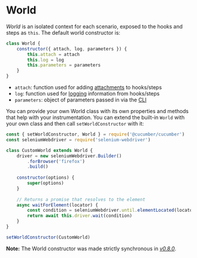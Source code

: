 # World

*World* is an isolated context for each scenario, exposed to the hooks and steps as `this`.
The default world constructor is:

```javascript
class World {
    constructor({ attach, log, parameters }) {
        this.attach = attach
        this.log = log
        this.parameters = parameters
    }
}
```

* `attach`: function used for adding [attachments](./attachments.md) to hooks/steps
* `log`: function used for [logging](./attachments.md#logging) information from hooks/steps
* `parameters`: object of parameters passed in via the [CLI](../cli.md#world-parameters)

You can provide your own World class with its own properties and methods that help with your instrumentation. You can extend the built-in `World` with your own class and then call `setWorldConstructor` with it:

```javascript
const { setWorldConstructor, World } = require('@cucumber/cucumber')
const seleniumWebdriver = require('selenium-webdriver')

class CustomWorld extends World {
    driver = new seleniumWebdriver.Builder()
        .forBrowser('firefox')
        .build()
    
    constructor(options) {
        super(options)
    }
    
    // Returns a promise that resolves to the element
    async waitForElement(locator) {
        const condition = seleniumWebdriver.until.elementLocated(locator)
        return await this.driver.wait(condition)
    }
}

setWorldConstructor(CustomWorld)
```

**Note:** The World constructor was made strictly synchronous in *[v0.8.0](https://github.com/cucumber/cucumber-js/releases/tag/v0.8.0)*.

